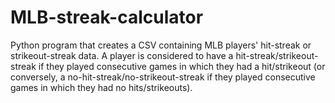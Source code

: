 # MLB-streak-calculator
Python program that creates a CSV containing MLB players' hit-streak or strikeout-streak data. A player is considered to have a hit-streak/strikeout-streak if they played consecutive games in which they had a hit/strikeout (or conversely, a no-hit-streak/no-strikeout-streak if they played consecutive games in which they had no hits/strikeouts).
